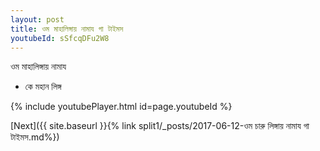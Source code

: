 ```yaml
---
layout: post
title: ওম মাহালিঙ্গায় নামায গা টাইমস
youtubeId: sSfcqDFu2W8
---
```

 
 
 ওম মাহালিঙ্গায় নামায  
 
 -  কে মহান লিঙ্গ 
 
  
 
  
 
 
 
 
 
 


{% include youtubePlayer.html id=page.youtubeId %}
 
[Next]({{ site.baseurl }}{% link  split1/_posts/2017-06-12-ওম চারু লিঙ্গায় নামায গা টাইমস.md%})
 
